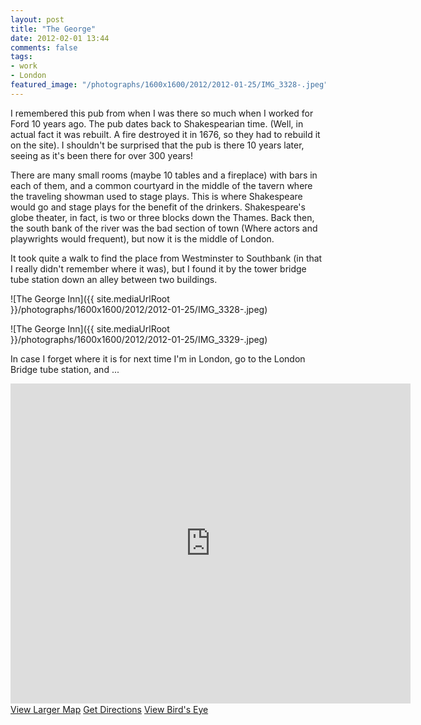 ```yaml
---
layout: post
title: "The George"
date: 2012-02-01 13:44
comments: false
tags:
- work
- London
featured_image: "/photographs/1600x1600/2012/2012-01-25/IMG_3328-.jpeg"
---
```

I remembered this pub from when I was there so much when I worked for Ford 10 years ago.  The pub dates back to Shakespearian time.  (Well, in actual fact it was rebuilt.  A fire destroyed it in 1676, so they had to rebuild it on the site).  I shouldn't be surprised that the pub is there 10 years later, seeing as it's been there for over 300 years!

There are many small rooms (maybe 10 tables and a fireplace) with bars in each of them, and a common courtyard in the middle of the tavern where the traveling showman used to stage plays.  This is where Shakespeare would go and stage plays for the benefit of the drinkers.  Shakespeare's globe theater, in fact, is two or three blocks down the Thames.  Back then, the south bank of the river was the bad section of town (Where actors and playwrights would frequent), but now it is the middle of London.

It took quite a walk to find the place from Westminster to Southbank (in that I really didn't remember where it was), but I found it by the tower bridge tube station down an alley between two buildings.

![The George Inn]({{ site.mediaUrlRoot }}/photographs/1600x1600/2012/2012-01-25/IMG_3328-.jpeg)


![The George Inn]({{ site.mediaUrlRoot }}/photographs/1600x1600/2012/2012-01-25/IMG_3329-.jpeg)


In case I forget where it is for next time I'm in London, go to the London Bridge tube station, and ...

<div id="mapviewer"><iframe id="map" Name="mapFrame" scrolling="no" width="640" height="512" frameborder="0" src="http://www.bing.com/maps/embed/?lvl=15&amp;cp=51.406943999999996~-0.027690999999996357&amp;sty=r&amp;draggable=false&amp;v=2&amp;dir=0&amp;form=LMLTEW&amp;mkt=en-us&amp;emid=46a36025-d70e-6fa3-bfb9-620440adccda&amp;w=640&amp;h=512"></iframe><div id="LME_maplinks" style="line-height:20px;"><a id="LME_largerMap" href="http://www.bing.com/maps/?cp=51.406943999999996~-0.027690999999996357&amp;sty=r&amp;lvl=15&amp;where1=&amp;mm_embed=map&amp;form=LMLTEW" target="_blank">View Larger Map</a>&nbsp;<a id="LME_directions" href="http://www.bing.com/maps/?cp=51.406943999999996~-0.027690999999996357&amp;sty=r&amp;lvl=15&amp;rtp=~pos.51.406943999999996_-0.027690999999996357_&amp;mm_embed=dir&amp;form=LMLTEW" target="_blank">Get Directions</a>&nbsp;<a id="LME_birdsEye" href="http://www.bing.com/maps/?cp=sk117dgzxxpv&amp;sty=b&amp;lvl=18&amp;where1=&amp;mm_embed=be&amp;form=LMLTEW" target="_blank">View Bird's Eye</a></div>
</div>
